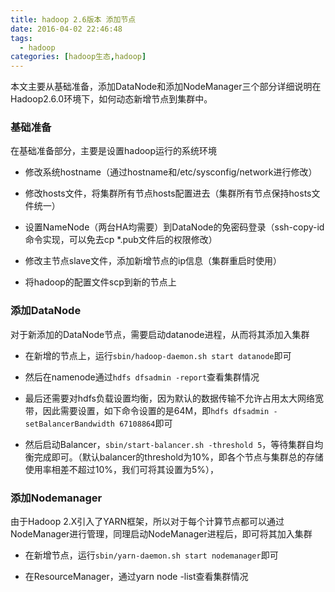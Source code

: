 ```yaml
---
title: hadoop 2.6版本 添加节点
date: 2016-04-02 22:46:48
tags: 
  - hadoop
categories: [hadoop生态,hadoop]
---
```


本文主要从基础准备，添加DataNode和添加NodeManager三个部分详细说明在Hadoop2.6.0环境下，如何动态新增节点到集群中。

### 基础准备

在基础准备部分，主要是设置hadoop运行的系统环境

- 修改系统hostname（通过hostname和/etc/sysconfig/network进行修改）

- 修改hosts文件，将集群所有节点hosts配置进去（集群所有节点保持hosts文件统一）

- 设置NameNode（两台HA均需要）到DataNode的免密码登录（ssh-copy-id命令实现，可以免去cp *.pub文件后的权限修改）

- 修改主节点slave文件，添加新增节点的ip信息（集群重启时使用）

- 将hadoop的配置文件scp到新的节点上

### 添加DataNode

对于新添加的DataNode节点，需要启动datanode进程，从而将其添加入集群

- 在新增的节点上，运行`sbin/hadoop-daemon.sh start datanode`即可

- 然后在namenode通过`hdfs dfsadmin -report`查看集群情况

- 最后还需要对hdfs负载设置均衡，因为默认的数据传输不允许占用太大网络宽带，因此需要设置，如下命令设置的是64M，即`hdfs dfsadmin -setBalancerBandwidth 67108864`即可

- 然后启动Balancer，`sbin/start-balancer.sh -threshold 5`，等待集群自均衡完成即可。（默认balancer的threshold为10%，即各个节点与集群总的存储使用率相差不超过10%，我们可将其设置为5%），

### 添加Nodemanager

由于Hadoop 2.X引入了YARN框架，所以对于每个计算节点都可以通过NodeManager进行管理，同理启动NodeManager进程后，即可将其加入集群

- 在新增节点，运行`sbin/yarn-daemon.sh start nodemanager`即可

- 在ResourceManager，通过yarn node -list查看集群情况

